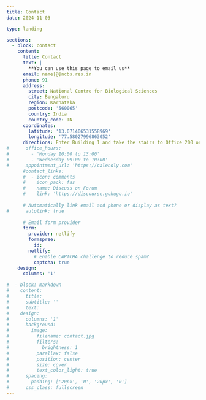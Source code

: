 ```yaml
---
title: Contact
date: 2024-11-03

type: landing

sections:
  - block: contact
    content:
      title: Contact
      text: |
        **You can use this page to email us**
      email: name[@]ncbs.res.in
      phone: 91
      address:
        street: National Centre for Biological Sciences
        city: Bengaluru
        region: Karnataka
        postcode: '560065'
        country: India
        country_code: IN
      coordinates:
        latitude: '13.071406531558969'
        longitude: '77.58027996863052'
      directions: Enter Building 1 and take the stairs to Office 200 on Floor 2
#      office_hours:
#        - 'Monday 10:00 to 13:00'
#        - 'Wednesday 09:00 to 10:00'
#      appointment_url: 'https://calendly.com'
      #contact_links:
      #  - icon: comments
      #    icon_pack: fas
      #    name: Discuss on Forum
      #    link: 'https://discourse.gohugo.io'
    
      # Automatically link email and phone or display as text?
#      autolink: true
    
      # Email form provider
      form:
        provider: netlify
        formspree:
          id:
        netlify:
          # Enable CAPTCHA challenge to reduce spam?
          captcha: true
    design:
      columns: '1'

#  - block: markdown
#    content:
#      title:
#      subtitle: ''
#      text:
#    design:
#      columns: '1'
#      background:
#        image: 
#          filename: contact.jpg
#          filters:
#            brightness: 1
#          parallax: false
#          position: center
#          size: cover
#          text_color_light: true
#      spacing:
#        padding: ['20px', '0', '20px', '0']
#      css_class: fullscreen
---
```

